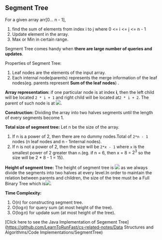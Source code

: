 ## Segment Tree

For a given array arr[0... n - 1], 

1. find the sum of elements from index i to j where 0 <= i <= j <= n - 1
2. Update element in the array.
3. Max or Min in certain range.

Segment Tree comes handy when **there are large number of queries and updates**.

Properties of Segment Tree:

1. Leaf nodes are the elements of the input array.
2. Each internal node(parents) represents the merge information of the leaf nodes(eg. parents represent **Sum of the leaf nodes**) .

**Array representation:** if one particular node is at index **i**, then the left child will be located `2 * i + 1` and right child will be located at`2 * i + 2`. The parent of such node is at <img src="https://render.githubusercontent.com/render/math?math=\lfloor (i - 1) / 2 \rfloor">.

**Construction:** Dividing the array into two halves segments until the length of every segments become 1.  

**Total size of segment tree:** Let n be the size of the array. 

1. If n is a power of 2, then there are no dummy nodes.Total of `2*n - 1` nodes (n leaf nodes and n - 1internal nodes).
2. If n is not a power of 2, then the size will be `2*x - 1` where `x` is the smallest power of 2 greater than `n`.(eg. if n = 6, then x = 8 = $2^3$ so the size will be 2 * 8 - 1 = 15).

**Height of segment tree:** The height of segment tree is <img src="https://render.githubusercontent.com/render/math?math=\lceil \log_2{n} \rceil"> as we always divide the segments into two halves at every level.In order to maintain the relation between parents and children, the size of the tree must be a Full Binary Tree which is<img src="https://render.githubusercontent.com/render/math?math=2 * 2^{\lceil\log_2{n} \rceil} - 1">.

**Time Complexity:** 

1. O(n) for constructing segment tree.
2. O($\log n$) for query sum (at most height of the tree).
3. O($\log n$) for update sum (at most height of the tree).

[Click here to see the Java Implementation of Segement Tree](https://github.com/LearnToRunFast/cs-related-notes/Data Structures and Algorithms/Code Implementations/SegmentTree)

